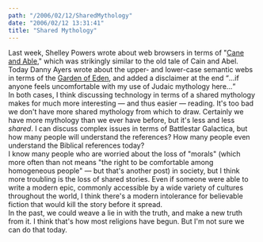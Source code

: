 ```yaml
---
path: "/2006/02/12/SharedMythology" 
date: "2006/02/12 13:31:41" 
title: "Shared Mythology" 
---
```

Last week, Shelley Powers wrote about web browsers in terms of "<a href="http://weblog.burningbird.net/2006/02/02/a-story-of-cane-and-able-and-the-browser-that-rode-chariots/">Cane and Able</a>," which was strikingly similar to the old tale of Cain and Abel. Today Danny Ayers wrote about the upper- and lower-case semantic webs in terms of the <a href="http://dannyayers.com/archives/2006/02/12/out-of-eden/">Garden of Eden</a>, and added a disclaimer at the end <q>...if anyone feels uncomfortable with my use of Judaic mythology here...</q><br>In both cases, I think discussing technology in terms of a shared mythology makes for much more interesting &#8212; and thus easier &#8212; reading. It's too bad we don't have more shared mythology from which to draw. Certainly we have more mythology than we ever have before, but it's less and less *shared*. I can discuss complex issues in terms of Battlestar Galactica, but how many people will understand the references? How many people even understand the Biblical references today?<br>I know many people who are worried about the loss of "morals" (which more often than not means "the right to be comfortable among homogeneous people" &#8212; but that's another post) in society, but I think more troubling is the loss of shared stories. Even if someone were able to write a modern epic, commonly accessible by a wide variety of cultures throughout the world, I think there's a modern intolerance for believable fiction that would kill the story before it spread.<br>In the past, we could weave a lie in with the truth, and make a new truth from it. I think that's how most religions have begun. But I'm not sure we can do that today.